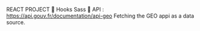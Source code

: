 REACT PROJECT
🎣 Hooks
 Sass
💾 API : https://api.gouv.fr/documentation/api-geo
Fetching the GEO appi as a data source.
